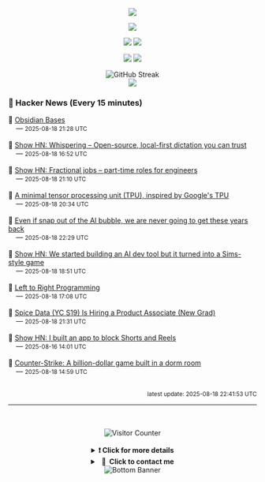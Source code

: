 <div align="center">
  <img src="https://readme-typing-svg.herokuapp.com?font=Fira+Code&weight=600&size=19&duration=3000&pause=1000&color=F7931A&center=true&vCenter=true&width=600&lines=%F0%9F%91%8B+Hi+%2C++I'm+(+Esmaeil+Asadi+%3C%3D%3E+%D8%A7%D8%B3%D9%80%D9%85%D9%80%D8%A7%D8%B9%D9%80%DB%8C%D9%80%D9%84+%D8%A7%D8%B3%D9%80%D8%AF%DB%8C+)"/>
</div>

<p align="center">
  <img src="http://github-profile-summary-cards.vercel.app/api/cards/profile-details?username=Null-Err0r&theme=gruvbox" />
</p>
<p align="center">
  <img src="http://github-profile-summary-cards.vercel.app/api/cards/repos-per-language?username=Null-Err0r&theme=gruvbox" />
  <img src="http://github-profile-summary-cards.vercel.app/api/cards/most-commit-language?username=Null-Err0r&theme=gruvbox" />
</p>
<p align="center">
  <img src="http://github-profile-summary-cards.vercel.app/api/cards/stats?username=Null-Err0r&theme=gruvbox" />
  <img src="http://github-profile-summary-cards.vercel.app/api/cards/productive-time?username=Null-Err0r&theme=gruvbox&utcOffset=8" />
</p>
<div align="center">
  <img src="https://streak-stats.demolab.com/?user=null-err0r&theme=gruvbox" alt="GitHub Streak" />
</div>
<div align="center">
  <img src="https://github-profile-trophy.vercel.app/?username=Null-Err0r&theme=gruvbox&no-frame=true&margin-w=15&margin-h=15&row=2&column=4" />
</div>


### 📰 Hacker News (Every 15 minutes)

<!-- HACKER_NEWS_START -->
🔹 <a href='https://help.obsidian.md/bases' target='_blank' rel='noopener noreferrer'>Obsidian Bases</a><br>&nbsp;&nbsp;&nbsp;&nbsp;— <small>2025-08-18 21:28 UTC</small><br><br>
🔹 <a href='https://github.com/epicenter-so/epicenter/tree/main/apps/whispering' target='_blank' rel='noopener noreferrer'>Show HN: Whispering – Open-source, local-first dictation you can trust</a><br>&nbsp;&nbsp;&nbsp;&nbsp;— <small>2025-08-18 16:52 UTC</small><br><br>
🔹 <a href='https://www.fractionaljobs.io' target='_blank' rel='noopener noreferrer'>Show HN: Fractional jobs – part-time roles for engineers</a><br>&nbsp;&nbsp;&nbsp;&nbsp;— <small>2025-08-18 21:10 UTC</small><br><br>
🔹 <a href='https://github.com/tiny-tpu-v2/tiny-tpu' target='_blank' rel='noopener noreferrer'>A minimal tensor processing unit (TPU), inspired by Google's TPU</a><br>&nbsp;&nbsp;&nbsp;&nbsp;— <small>2025-08-18 20:34 UTC</small><br><br>
🔹 <a href='https://coppolaemilio.com/entries/what-could-have-been/' target='_blank' rel='noopener noreferrer'>Even if snap out of the AI bubble, we are never going to get these years back</a><br>&nbsp;&nbsp;&nbsp;&nbsp;— <small>2025-08-18 22:29 UTC</small><br><br>
🔹 <a href='https://www.youtube.com/watch?v=sRPnX_f2V_c' target='_blank' rel='noopener noreferrer'>Show HN: We started building an AI dev tool but it turned into a Sims-style game</a><br>&nbsp;&nbsp;&nbsp;&nbsp;— <small>2025-08-18 18:51 UTC</small><br><br>
🔹 <a href='https://graic.net/p/left-to-right-programming' target='_blank' rel='noopener noreferrer'>Left to Right Programming</a><br>&nbsp;&nbsp;&nbsp;&nbsp;— <small>2025-08-18 17:08 UTC</small><br><br>
🔹 <a href='https://www.ycombinator.com/companies/spice-data/jobs/RJz1peY-product-associate-new-grad' target='_blank' rel='noopener noreferrer'>Spice Data (YC S19) Is Hiring a Product Associate (New Grad)</a><br>&nbsp;&nbsp;&nbsp;&nbsp;— <small>2025-08-18 21:31 UTC</small><br><br>
🔹 <a href='https://scrollguard.app/' target='_blank' rel='noopener noreferrer'>Show HN: I built an app to block Shorts and Reels</a><br>&nbsp;&nbsp;&nbsp;&nbsp;— <small>2025-08-16 14:01 UTC</small><br><br>
🔹 <a href='https://www.nytimes.com/2025/08/18/arts/counter-strike-half-life-minh-le.html' target='_blank' rel='noopener noreferrer'>Counter-Strike: A billion-dollar game built in a dorm room</a><br>&nbsp;&nbsp;&nbsp;&nbsp;— <small>2025-08-18 14:59 UTC</small><br><br>
<!-- HACKER_NEWS_END -->

<p align="right"><small>latest update: 
<!-- HACKER_NEWS_LAST_UPDATED -->2025-08-18 22:41:53 UTC<!-- /HACKER_NEWS_LAST_UPDATED -->
</small></p>

<hr>

<div align="center">
  <br> </br>
  <img src="https://ghvc.kabelkultur.se/?username=null-err0r&abbreviated=true&color=ff5500&label=%E2%81%AE%20%E2%81%AE%E2%81%AE%20%E2%81%AE%E2%81%AE%20%20%F0%9F%91%80%20%E2%81%AE%20%E2%81%AE%E2%81%AE%20%E2%81%AE%E2%81%AEVisitor%E2%81%AE%20%E2%81%AE%E2%81%AE%20%E2%81%AE%E2%81%AE%20%F0%9F%91%80%E2%81%AE%20%E2%81%AE%E2%81%AE%20%E2%81%AE%E2%81%AE%E2%81%AE%20%E2%81%AE%E2%81%AE%20%E2%81%AE%E2%81%AE⁮⁮" alt="Visitor Counter" />
  <br> </br>
</div>
<details align="center">
<summary> <b> ❗️ Click for more details</b> </summary>
<br>
<div align="center">
  <a href="https://next.ossinsight.io/widgets/official/analyze-user-contribution-time-distribution?user_id=19436819&period=all_times" target="_blank" style="display: block;">
    <picture>
      <source media="(prefers-color-scheme: dark)" srcset="https://next.ossinsight.io/widgets/official/analyze-user-contribution-time-distribution/thumbnail.png?user_id=19436819&period=all_times&image_size=auto&color_scheme=dark" width="700" height="auto">
      <img alt="Contribution Time Distribution" src="https://next.ossinsight.io/widgets/official/analyze-user-contribution-time-distribution/thumbnail.png?user_id=19436819&period=all_times&image_size=auto&color_scheme=dark" width="700" height="auto">
    </picture>
  </a>
</div>
<div align="center">
  <a href="https://next.ossinsight.io/widgets/official/compose-user-dashboard-stats?user_id=19436819" target="_blank" style="display: block;">
    <picture>
      <source media="(prefers-color-scheme: dark)" srcset="https://next.ossinsight.io/widgets/official/compose-user-dashboard-stats/thumbnail.png?user_id=19436819&image_size=auto&color_scheme=dark" width="700" height="auto">
      <img alt="Dashboard Stats" src="https://next.ossinsight.io/widgets/official/compose-user-dashboard-stats/thumbnail.png?user_id=19436819&image_size=auto&color_scheme=dark" width="700" height="auto">
    </picture>
  </a>
</div>
<div align="center">
  <a href="https://next.ossinsight.io/widgets/official/compose-org-activity-map?activity=stars&role=stars&owner_id=19436819&period=past_12_months" target="_blank" style="display: block;">
    <picture>
      <source media="(prefers-color-scheme: dark)" srcset="https://next.ossinsight.io/widgets/official/compose-org-activity-map/thumbnail.png?activity=stars&role=stars&owner_id=19436819&period=past_12_months&image_size=4x7&color_scheme=dark" width="700" height="auto">
      <img alt="Geographical Distribution" src="https://next.ossinsight.io/widgets/official/compose-org-activity-map/thumbnail.png?activity=stars&role=stars&owner_id=19436819&period=past_12_months&image_size=4x7&color_scheme=dark" width="700" height="auto">
    </picture>
  </a>
</div>
<div align="center">
  <img src="https://github-readme-activity-graph.vercel.app/graph?username=Null-Err0r&theme=gruvbox" alt="Activity Graph" />
</div>
<br>
</details>
<details align="center">
<summary> <b>  💬  Click to contact me</b> </summary>
<br>
<div align="center">
  <br><br>
  <a href="https://t.me/NullErr0r" target="_blank">
    <img src="https://img.shields.io/badge/Telegram-black?style=for-the-badge&logo=Telegram" alt="Telegram" />
  </a>
</div>
<br>
</details>
<div align="center">
  <img src="https://raw.githubusercontent.com/Trilokia/Trilokia/379277808c61ef204768a61bbc5d25bc7798ccf1/bottom_header.svg" alt="Bottom Banner" />
</div>
